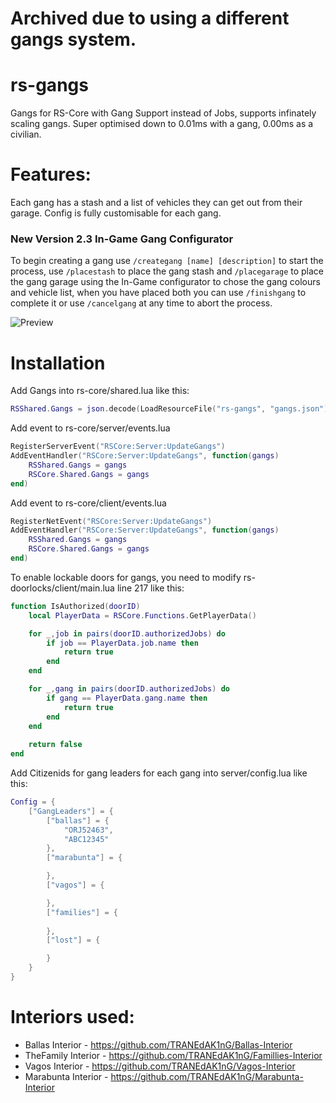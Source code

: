 # Archived due to using a different gangs system.

# rs-gangs
Gangs for RS-Core with Gang Support instead of Jobs, supports infinately scaling gangs. Super optimised down to 0.01ms with a gang, 0.00ms as a civilian.

# Features:

Each gang has a stash and a list of vehicles they can get out from their garage. Config is fully customisable for each gang.

### New Version 2.3 In-Game Gang Configurator

To begin creating a gang use `/creategang [name] [description]` to start the process, use `/placestash` to place the gang stash and `/placegarage` to place the gang garage using the In-Game configurator to chose the gang colours and vehicle list, when you have placed both you can use `/finishgang` to complete it or use `/cancelgang` at any time to abort the process.

![Preview](https://i.imgur.com/vVr0n0W.jpg)

# Installation
Add Gangs into rs-core/shared.lua like this:
```lua
RSShared.Gangs = json.decode(LoadResourceFile("rs-gangs", "gangs.json"))

```
Add event to rs-core/server/events.lua
```lua
RegisterServerEvent("RSCore:Server:UpdateGangs")
AddEventHandler("RSCore:Server:UpdateGangs", function(gangs)
	RSShared.Gangs = gangs
	RSCore.Shared.Gangs = gangs
end)
```
Add event to rs-core/client/events.lua
```lua
RegisterNetEvent("RSCore:Server:UpdateGangs")
AddEventHandler("RSCore:Server:UpdateGangs", function(gangs)
	RSShared.Gangs = gangs
	RSCore.Shared.Gangs = gangs
end)
```

To enable lockable doors for gangs, you need to modify rs-doorlocks/client/main.lua line 217 like this:
```lua
function IsAuthorized(doorID)
	local PlayerData = RSCore.Functions.GetPlayerData()

	for _,job in pairs(doorID.authorizedJobs) do
		if job == PlayerData.job.name then
			return true
		end
	end

	for _,gang in pairs(doorID.authorizedJobs) do
		if gang == PlayerData.gang.name then
			return true
		end
	end
	
	return false
end
```
Add Citizenids for gang leaders for each gang into server/config.lua like this:
```lua
Config = {
	["GangLeaders"] = {
		["ballas"] = {
			"ORJ52463",
			"ABC12345"
		},
		["marabunta"] = {

		},
		["vagos"] = {

		},
		["families"] = {
			
		},
		["lost"] = {

		}
	}
}
```

# Interiors used:

- Ballas Interior - https://github.com/TRANEdAK1nG/Ballas-Interior
- TheFamily Interior - https://github.com/TRANEdAK1nG/Famillies-Interior
- Vagos Interior - https://github.com/TRANEdAK1nG/Vagos-Interior
- Marabunta Interior - https://github.com/TRANEdAK1nG/Marabunta-Interior
